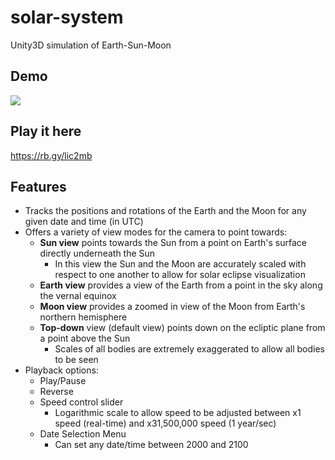 # solar-system
Unity3D simulation of Earth-Sun-Moon

## Demo
![](solar-system-demo.gif)

## Play it here
https://rb.gy/lic2mb

## Features
- Tracks the positions and rotations of the Earth and the Moon for any given date and time (in UTC)
- Offers a variety of view modes for the camera to point towards:
  - **Sun view** points towards the Sun from a point on Earth's surface directly underneath the Sun
    - In this view the Sun and the Moon are accurately scaled with respect to one another to allow for solar eclipse visualization
  - **Earth view** provides a view of the Earth from a point in the sky along the vernal equinox
  - **Moon view** provides a zoomed in view of the Moon from Earth's northern hemisphere
  - **Top-down** view (default view) points down on the ecliptic plane from a point above the Sun
    - Scales of all bodies are extremely exaggerated to allow all bodies to be seen
- Playback options:
  - Play/Pause
  - Reverse
  - Speed control slider
    - Logarithmic scale to allow speed to be adjusted between x1 speed (real-time) and x31,500,000 speed (1 year/sec)
  - Date Selection Menu
    - Can set any date/time between 2000 and 2100
